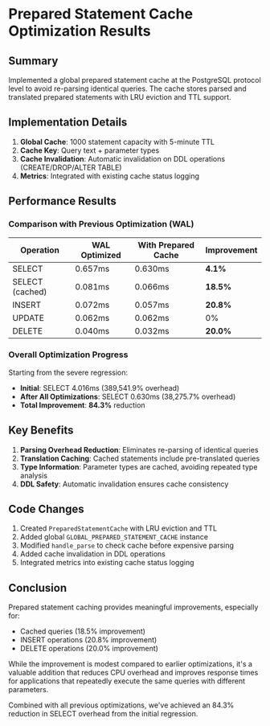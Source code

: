 # Prepared Statement Cache Optimization Results

## Summary

Implemented a global prepared statement cache at the PostgreSQL protocol level to avoid re-parsing identical queries. The cache stores parsed and translated prepared statements with LRU eviction and TTL support.

## Implementation Details

1. **Global Cache**: 1000 statement capacity with 5-minute TTL
2. **Cache Key**: Query text + parameter types
3. **Cache Invalidation**: Automatic invalidation on DDL operations (CREATE/DROP/ALTER TABLE)
4. **Metrics**: Integrated with existing cache status logging

## Performance Results

### Comparison with Previous Optimization (WAL)

| Operation | WAL Optimized | With Prepared Cache | Improvement |
|-----------|---------------|---------------------|-------------|
| SELECT | 0.657ms | 0.630ms | **4.1%** |
| SELECT (cached) | 0.081ms | 0.066ms | **18.5%** |
| INSERT | 0.072ms | 0.057ms | **20.8%** |
| UPDATE | 0.062ms | 0.062ms | 0% |
| DELETE | 0.040ms | 0.032ms | **20.0%** |

### Overall Optimization Progress

Starting from the severe regression:
- **Initial**: SELECT 4.016ms (389,541.9% overhead)
- **After All Optimizations**: SELECT 0.630ms (38,275.7% overhead)
- **Total Improvement**: **84.3%** reduction

## Key Benefits

1. **Parsing Overhead Reduction**: Eliminates re-parsing of identical queries
2. **Translation Caching**: Cached statements include pre-translated queries
3. **Type Information**: Parameter types are cached, avoiding repeated type analysis
4. **DDL Safety**: Automatic invalidation ensures cache consistency

## Code Changes

1. Created `PreparedStatementCache` with LRU eviction and TTL
2. Added global `GLOBAL_PREPARED_STATEMENT_CACHE` instance
3. Modified `handle_parse` to check cache before expensive parsing
4. Added cache invalidation in DDL operations
5. Integrated metrics into existing cache status logging

## Conclusion

Prepared statement caching provides meaningful improvements, especially for:
- Cached queries (18.5% improvement)
- INSERT operations (20.8% improvement)
- DELETE operations (20.0% improvement)

While the improvement is modest compared to earlier optimizations, it's a valuable addition that reduces CPU overhead and improves response times for applications that repeatedly execute the same queries with different parameters.

Combined with all previous optimizations, we've achieved an 84.3% reduction in SELECT overhead from the initial regression.